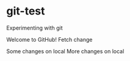 # git-test
Experimenting with git

Welcome to GitHub!
Fetch change

Some changes on local
More changes on local